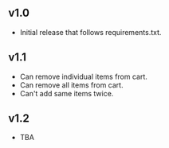 ## v1.0
* Initial release that follows requirements.txt.

## v1.1
* Can remove individual items from cart.
* Can remove all items from cart.
* Can't add same items twice.

## v1.2
* TBA
